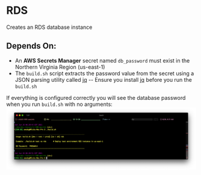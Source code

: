 # RDS

Creates an RDS database instance

## Depends On:

- An **AWS Secrets Manager** secret named `db_password` must exist in the Northern Virginia Region (us-east-1)
- The `build.sh` script extracts the password value from the secret using a JSON parsing utility called <a href="https://stedolan.github.io/jq/">jq</a>
-- Ensure you install <a href="https://stedolan.github.io/jq/">jq</a> before you run the `build.sh`

If everything is configured correctly you will see the database password when you run `build.sh` with no arguments:
<img src="diagrams/BuildOutput.png"></img>
